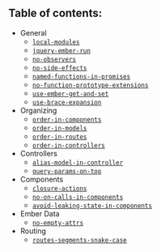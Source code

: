 ## Table of contents:

* General
	* [`local-modules`](./rules/local-modules.md)
	* [`jquery-ember-run`](./rules/jquery-ember-run.md)
	* [`no-observers`](./rules/no-observers.md)
	* [`no-side-effects`](./rules/no-side-effects.md)
	* [`named-functions-in-promises`](./rules/named-functions-in-promises.md)
	* [`no-function-prototype-extensions`](./rules/no-function-prototype-extensions.md)
	* [`use-ember-get-and-set`](./rules/use-ember-get-and-set.md)
	* [`use-brace-expansion`](./rules/use-brace-expansion.md)
* Organizing
	* [`order-in-components`](./rules/order-in-components.md)
	* [`order-in-models`](./rules/order-in-models.md)
	* [`order-in-routes`](./rules/order-in-routes.md)
	* [`order-in-controllers`](./rules/order-in-controllers.md)
* Controllers
	* [`alias-model-in-controller`](./rules/alias-model-in-controller.md)
	* [`query-params-on-top`](./rules/query-params-on-top.md)
* Components
	* [`closure-actions`](./rules/closure-actions.md)
	* [`no-on-calls-in-components`](./rules/no-on-calls-in-components.md)
	* [`avoid-leaking-state-in-components`](./rules/avoid-leaking-state-in-components.md)
* Ember Data
	* [`no-empty-attrs`](./rules/no-empty-attrs.md)
* Routing
	* [`routes-segments-snake-case`](./rules/routes-segments-snake-case.md)
